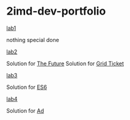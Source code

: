 # 2imd-dev-portfolio

[lab1](https://github.com/BlackElias/2imd-dev-portfolio/tree/master/lab1%20-%20git)

nothing special done

[lab2](https://github.com/BlackElias/2imd-dev-portfolio/tree/master/lab2)

Solution for [The Future](https://codepen.io/elias-valienne/pen/xxRPvda)
Solution for [Grid Ticket](https://codepen.io/elias-valienne/pen/wvopaBe)

[lab3](https://github.com/BlackElias/2imd-dev-portfolio/tree/master/lab3)

Solution for [ES6](https://codesandbox.io/s/lab3-84fnx)

[lab4](https://github.com/BlackElias/2imd-dev-portfolio/tree/master/lab4)

Solution for [Ad](https://codepen.io/elias-valienne/pen/BaQeLXE)
